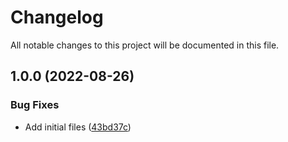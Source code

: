 # Changelog

All notable changes to this project will be documented in this file.

## 1.0.0 (2022-08-26)


### Bug Fixes

* Add initial files ([43bd37c](https://github.com/ganexcloud/terraform-aws-serverless/commit/43bd37cb3dc0a3f8717ecdcd3b4dd6fbd26fc25b))
